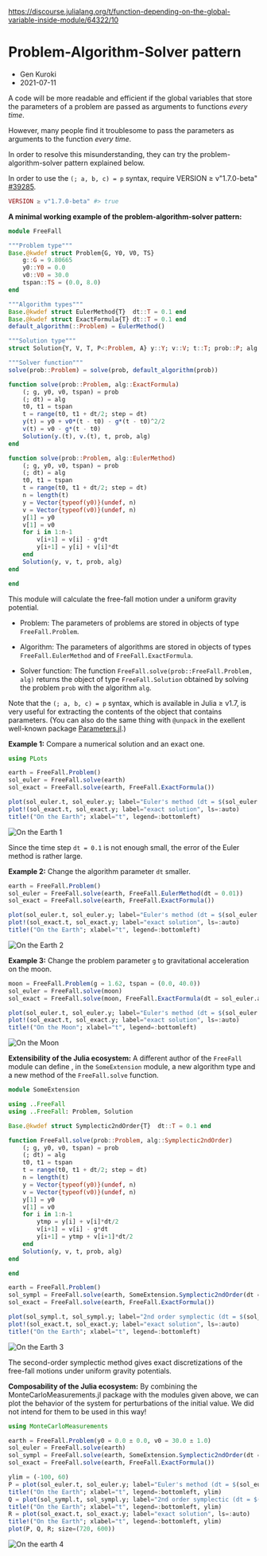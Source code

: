 https://discourse.julialang.org/t/function-depending-on-the-global-variable-inside-module/64322/10

# Problem-Algorithm-Solver pattern

* Gen Kuroki
* 2021-07-11

A code will be more readable and efficient if the global variables that store the parameters of a problem are passed as arguments to functions _every time_.

However, many people find it troublesome to pass the parameters as arguments to the function _every time_.

In order to resolve this misunderstanding, they can try the problem-algorithm-solver pattern explained below.

In order to use the `(; a, b, c) = p` syntax, require VERSION ≥ v"1.7.0-beta" [#39285](https://github.com/JuliaLang/julia/pull/39285).


```julia
VERSION ≥ v"1.7.0-beta" #> true
```

__A minimal working example of the problem-algorithm-solver pattern:__

```julia
module FreeFall

"""Problem type"""
Base.@kwdef struct Problem{G, Y0, V0, TS}
    g::G = 9.80665
    y0::Y0 = 0.0
    v0::V0 = 30.0
    tspan::TS = (0.0, 8.0)
end

"""Algorithm types"""
Base.@kwdef struct EulerMethod{T}  dt::T = 0.1 end
Base.@kwdef struct ExactFormula{T} dt::T = 0.1 end
default_algorithm(::Problem) = EulerMethod()

"""Solution type"""
struct Solution{Y, V, T, P<:Problem, A} y::Y; v::V; t::T; prob::P; alg::A end

"""Solver function"""
solve(prob::Problem) = solve(prob, default_algorithm(prob))

function solve(prob::Problem, alg::ExactFormula)
    (; g, y0, v0, tspan) = prob
    (; dt) = alg
    t0, t1 = tspan
    t = range(t0, t1 + dt/2; step = dt)    
    y(t) = y0 + v0*(t - t0) - g*(t - t0)^2/2
    v(t) = v0 - g*(t - t0)
    Solution(y.(t), v.(t), t, prob, alg)
end

function solve(prob::Problem, alg::EulerMethod)
    (; g, y0, v0, tspan) = prob
    (; dt) = alg
    t0, t1 = tspan
    t = range(t0, t1 + dt/2; step = dt)    
    n = length(t)    
    y = Vector{typeof(y0)}(undef, n)
    v = Vector{typeof(v0)}(undef, n)
    y[1] = y0
    v[1] = v0
    for i in 1:n-1
        v[i+1] = v[i] - g*dt
        y[i+1] = y[i] + v[i]*dt
    end
    Solution(y, v, t, prob, alg)
end

end
```

This module will calculate the free-fall motion under a uniform gravity potential.

* Problem: The parameters of problems are stored in objects of type `FreeFall.Problem`.

* Algorithm: The parameters of algorithms are stored in objects of types `FreeFall.EulerMethod` and of `FreeFall.ExactFormula`.

* Solver function: The function `FreeFall.solve(prob::FreeFall.Problem, alg)` returns the object of type `FreeFall.Solution` obtained by solving the problem `prob` with the algorithm `alg`.

Note that the `(; a, b, c) = p` syntax, which is available in Julia ≥ v1.7, is very useful for extracting the contents of the object that contains parameters. (You can also do the same thing with `@unpack` in the exellent well-known package [Parameters.jl](https://github.com/mauro3/Parameters.jl).)

__Example 1:__ Compare a numerical solution and an exact one.

```julia
using PLots

earth = FreeFall.Problem()
sol_euler = FreeFall.solve(earth)
sol_exact = FreeFall.solve(earth, FreeFall.ExactFormula())

plot(sol_euler.t, sol_euler.y; label="Euler's method (dt = $(sol_euler.alg.dt))", ls=:auto)
plot!(sol_exact.t, sol_exact.y; label="exact solution", ls=:auto)
title!("On the Earth"; xlabel="t", legend=:bottomleft)
```

![On the Earth 1](https://raw.githubusercontent.com/genkuroki/public/main/0010/images/IMG_0662.jpg)

Since the time step `dt = 0.1` is not enough small, the error of the Euler method is rather large.

__Example 2:__ Change the algorithm parameter `dt` smaller.

```julia
earth = FreeFall.Problem()
sol_euler = FreeFall.solve(earth, FreeFall.EulerMethod(dt = 0.01))
sol_exact = FreeFall.solve(earth, FreeFall.ExactFormula())

plot(sol_euler.t, sol_euler.y; label="Euler's method (dt = $(sol_euler.alg.dt))", ls=:auto)
plot!(sol_exact.t, sol_exact.y; label="exact solution", ls=:auto)
title!("On the Earth"; xlabel="t", legend=:bottomleft)
```

![On the Earth 2](https://raw.githubusercontent.com/genkuroki/public/main/0010/images/IMG_0663.jpg)

__Example 3:__ Change the problem parameter `g` to gravitational acceleration on the moon.

```julia
moon = FreeFall.Problem(g = 1.62, tspan = (0.0, 40.0))
sol_euler = FreeFall.solve(moon)
sol_exact = FreeFall.solve(moon, FreeFall.ExactFormula(dt = sol_euler.alg.dt))

plot(sol_euler.t, sol_euler.y; label="Euler's method (dt = $(sol_euler.alg.dt))", ls=:auto)
plot!(sol_exact.t, sol_exact.y; label="exact solution", ls=:auto)
title!("On the Moon"; xlabel="t", legend=:bottomleft)
```

![On the Moon](https://raw.githubusercontent.com/genkuroki/public/main/0010/images/IMG_0664.jpg)

__Extensibility of the Julia ecosystem:__ A different author of the `FreeFall` module can define , in the `SomeExtension` module, a new algorithm type and a new method of the `FreeFall.solve` function.

```julia
module SomeExtension

using ..FreeFall
using ..FreeFall: Problem, Solution

Base.@kwdef struct Symplectic2ndOrder{T}  dt::T = 0.1 end

function FreeFall.solve(prob::Problem, alg::Symplectic2ndOrder)
    (; g, y0, v0, tspan) = prob
    (; dt) = alg
    t0, t1 = tspan
    t = range(t0, t1 + dt/2; step = dt)    
    n = length(t)    
    y = Vector{typeof(y0)}(undef, n)
    v = Vector{typeof(v0)}(undef, n)
    y[1] = y0
    v[1] = v0
    for i in 1:n-1
        ytmp = y[i] + v[i]*dt/2
        v[i+1] = v[i] - g*dt
        y[i+1] = ytmp + v[i+1]*dt/2
    end
    Solution(y, v, t, prob, alg)
end

end

earth = FreeFall.Problem()
sol_sympl = FreeFall.solve(earth, SomeExtension.Symplectic2ndOrder(dt = 2.0))
sol_exact = FreeFall.solve(earth, FreeFall.ExactFormula())

plot(sol_sympl.t, sol_sympl.y; label="2nd order symplectic (dt = $(sol_sympl.alg.dt))", ls=:auto)
plot!(sol_exact.t, sol_exact.y; label="exact solution", ls=:auto)
title!("On the Earth"; xlabel="t", legend=:bottomleft)
```

![On the Earth 3](https://raw.githubusercontent.com/genkuroki/public/main/0010/images/IMG_0665.jpg)

The second-order symplectic method gives exact discretizations of the free-fall motions under uniform gravity potentials.

__Composability of the Julia ecosystem:__ By combining the MonteCarloMeasurements.jl package with the modules given above, we can plot the behavior of the system for perturbations of the initial value.  We did not intend for them to be used in this way!

```julia
using MonteCarloMeasurements

earth = FreeFall.Problem(y0 = 0.0 ± 0.0, v0 = 30.0 ± 1.0)
sol_euler = FreeFall.solve(earth)
sol_sympl = FreeFall.solve(earth, SomeExtension.Symplectic2ndOrder(dt = 2.0))
sol_exact = FreeFall.solve(earth, FreeFall.ExactFormula())

ylim = (-100, 60)
P = plot(sol_euler.t, sol_euler.y; label="Euler's method (dt = $(sol_euler.alg.dt))", ls=:auto)
title!("On the Earth"; xlabel="t", legend=:bottomleft, ylim)
Q = plot(sol_sympl.t, sol_sympl.y; label="2nd order symplectic (dt = $(sol_sympl.alg.dt))", ls=:auto)
title!("On the Earth"; xlabel="t", legend=:bottomleft, ylim)
R = plot(sol_exact.t, sol_exact.y; label="exact solution", ls=:auto)
title!("On the Earth"; xlabel="t", legend=:bottomleft, ylim)
plot(P, Q, R; size=(720, 600))
```

![On the earth 4](https://raw.githubusercontent.com/genkuroki/public/main/0010/images/IMG_0666.jpg)
